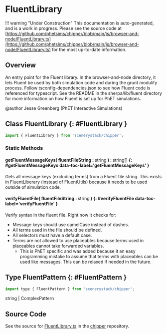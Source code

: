 # FluentLibrary

!!! warning "Under Construction"
    This documentation is auto-generated, and is a work in progress. Please see the source code at
    [https://github.com/phetsims/chipper/blob/main/js/browser-and-node/FluentLibrary.ts](https://github.com/phetsims/chipper/blob/main/js/browser-and-node/FluentLibrary.ts) for the most up-to-date information.

## Overview

An entry point for the Fluent library. In the browser-and-node directory, it lets Fluent be used by
both simulation code and during the grunt modulify process. Follow tsconfig-dependencies.json to see
how Fluent code is referenced for typescript. See the README in the sherpa/lib/fluent directory
for more information on how Fluent is set up for PhET simulations.

@author Jesse Greenberg (PhET Interactive Simulations)

## Class FluentLibrary {: #FluentLibrary }


```js
import { FluentLibrary } from 'scenerystack/chipper';
```
### Static Methods

#### getFluentMessageKeys( fluentFileString : <span style="font-weight: 400;"><span style="color: hsla(calc(var(--md-hue) + 180deg),80%,40%,1);">string</span></span> ) : <span style="font-weight: 400;"><span style="color: hsla(calc(var(--md-hue) + 180deg),80%,40%,1);">string</span>[]</span> {: #getFluentMessageKeys data-toc-label='getFluentMessageKeys' }

Gets all message keys (excluding terms) from a Fluent file string. This exists in
FluentLiberary (instead of FluentUtils) because it needs to be used outside of simulation
code.

#### verifyFluentFile( fluentFileString : <span style="font-weight: 400;"><span style="color: hsla(calc(var(--md-hue) + 180deg),80%,40%,1);">string</span></span> ) {: #verifyFluentFile data-toc-label='verifyFluentFile' }

Verify syntax in the fluent file. Right now it checks for:
  - Message keys should use camelCase instead of dashes.
  - All terms used in the file should be defined.
  - All selectors must have a default case.
  - Terms are not allowed to use placeables because terms used in placeables cannot take forwarded variables.
     - This is PhET specific and was added because it an easy programming mistake to assume that terms with
     placeables can be used like messages. This can be relaxed if needed in the future.



## Type FluentPattern {: #FluentPattern }


```js
import type { FluentPattern } from 'scenerystack/chipper';
```


<span style="color: hsla(calc(var(--md-hue) + 180deg),80%,40%,1);">string</span> | ComplexPattern



## Source Code

See the source for [FluentLibrary.ts](https://github.com/phetsims/chipper/blob/main/js/browser-and-node/FluentLibrary.ts) in the [chipper](https://github.com/phetsims/chipper) repository.
